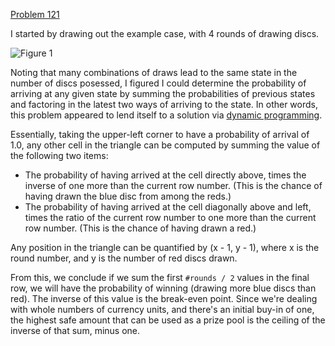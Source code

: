 [Problem 121](http://projecteuler.net/problem=121)

I started by drawing out the example case, with 4 rounds of drawing discs.

![Figure 1](https://raw.github.com/akersten/project-euler/master/121/dynamic-triangle.png "Figure 1")

Noting that many combinations of draws lead to the same state in the number of discs posessed, I figured I could determine the probability of arriving at any given state by summing the probabilities of previous states and factoring in the latest two ways of arriving to the state. In other words, this problem appeared to lend itself to a solution via [dynamic programming](http://en.wikipedia.org/wiki/Dynamic_programming).

Essentially, taking the upper-left corner to have a probability of arrival of 1.0, any other cell in the triangle can be computed by summing the value of the following two items:

* The probability of having arrived at the cell directly above, times the inverse of one more than the current row number. (This is the chance of having drawn the blue disc from among the reds.)
* The probability of having arrived at the cell diagonally above and left, times the ratio of the current row number to one more than the current row number. (This is the chance of having drawn a red.)

Any position in the triangle can be quantified by (x - 1, y - 1), where x is the round number, and y is the number of red discs drawn.

From this, we conclude if we sum the first `#rounds / 2` values in the final row, we will have the probability of winning (drawing more blue discs than red). The inverse of this value is the break-even point. Since we're dealing with whole numbers of currency units, and there's an initial buy-in of one, the highest safe amount that can be used as a prize pool is the ceiling of the inverse of that sum, minus one.